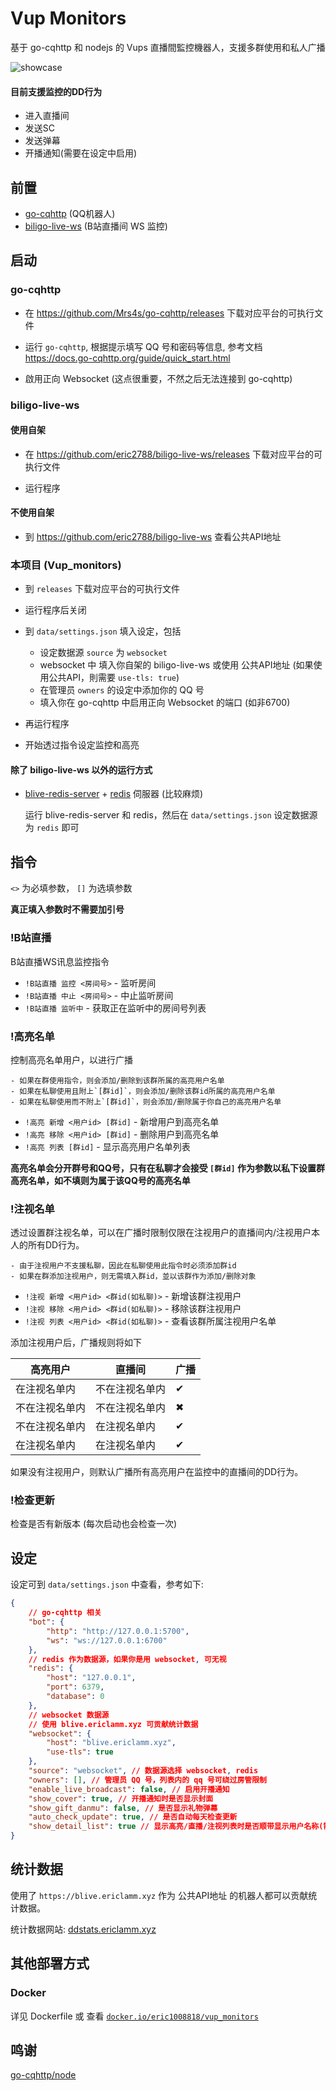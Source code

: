 # Vup Monitors

基于 go-cqhttp 和 nodejs 的 Vups 直播間監控機器人，支援多群使用和私人广播

![showcase](/assets/dd_showcase.png)

#### 目前支援监控的DD行为

- 进入直播间
- 发送SC
- 发送弹幕
- 开播通知(需要在设定中启用)

## 前置

- [go-cqhttp](https://github.com/Mrs4s/go-cqhttp/) (QQ机器人)
- [biligo-live-ws](https://github.com/eric2788/biligo-live-ws) (B站直播间 WS 监控)

## 启动

### go-cqhttp

- 在 https://github.com/Mrs4s/go-cqhttp/releases 下载对应平台的可执行文件

- 运行 `go-cqhttp`, 根据提示填写 QQ 号和密码等信息, 参考文档 https://docs.go-cqhttp.org/guide/quick_start.html

- 啟用正向 Websocket (这点很重要，不然之后无法连接到 go-cqhttp)

### biligo-live-ws

#### 使用自架

- 在 https://github.com/eric2788/biligo-live-ws/releases 下载对应平台的可执行文件

- 运行程序

#### 不使用自架

- 到 https://github.com/eric2788/biligo-live-ws 查看公共API地址


### 本项目 (Vup_monitors)

- 到 `releases` 下载对应平台的可执行文件

- 运行程序后关闭

- 到 `data/settings.json` 填入设定，包括
    - 设定数据源 `source` 为 `websocket`
    - websocket 中 填入你自架的 biligo-live-ws 或使用 公共API地址 (如果使用公共API，則需要 `use-tls: true`)
    - 在管理员 `owners` 的设定中添加你的 QQ 号
    - 填入你在 go-cqhttp 中启用正向 Websocket 的端口 (如非6700)

- 再运行程序

- 开始透过指令设定监控和高亮


#### 除了 biligo-live-ws 以外的运行方式

- [blive-redis-server](https://github.com/eric2788/blive-redis-server) + [redis](https://www.redis.com.cn/redis-installation.html) 伺服器 (比较麻烦)

    运行 blive-redis-server 和 redis，然后在 `data/settings.json` 设定数据源为 `redis` 即可 

## 指令

`<>` 为必填参数， `[]` 为选填参数

**真正填入参数时不需要加引号**

### !B站直播

B站直播WS讯息监控指令

- `!B站直播 监控 <房间号>` - 监听房间
- `!B站直播 中止 <房间号>` - 中止监听房间
- `!B站直播 监听中` - 获取正在监听中的房间号列表

### !高亮名单

控制高亮名单用户，以进行广播

```log
- 如果在群使用指令，则会添加/删除到该群所属的高亮用户名单
- 如果在私聊使用且附上`[群id]`，则会添加/删除该群id所属的高亮用户名单
- 如果在私聊使用而不附上`[群id]`，则会添加/删除属于你自己的高亮用户名单
```

- `!高亮 新增 <用户id> [群id]` - 新增用户到高亮名单
- `!高亮 移除 <用户id> [群id]` - 删除用户到高亮名单
- `!高亮 列表 [群id]` - 显示高亮用户名单列表

**高亮名单会分开群号和QQ号，只有在私聊才会接受 `[群id]` 作为参数以私下设置群高亮名单，如不填则为属于该QQ号的高亮名单**

### !注视名单

透过设置群注视名单，可以在广播时限制仅限在注视用户的直播间内/注视用户本人的所有DD行为。

```log
- 由于注视用户不支援私聊，因此在私聊使用此指令时必须添加群id
- 如果在群添加注视用户，则无需填入群id，並以该群作为添加/删除对象
```

- `!注视 新增 <用户id> <群id(如私聊)>` - 新增该群注视用户
- `!注视 移除 <用户id> <群id(如私聊)>` - 移除该群注视用户
- `!注视 列表 <用户id> <群id(如私聊)>` - 查看该群所属注视用户名单

添加注视用户后，广播规则将如下

| 高亮用户 | 直播间 | 广播 |
| ------- | ----- | ----- |
| 在注视名单内 | 不在注视名单内 | ✔ |
| 不在注视名单内 | 不在注视名单内 | ✖ |
| 不在注视名单内 | 在注视名单内 | ✔ |
| 在注视名单内 | 在注视名单内 | ✔ |

如果没有注视用户，则默认广播所有高亮用户在监控中的直播间的DD行为。

### !检查更新

检查是否有新版本 (每次启动也会检查一次)

## 设定

设定可到 `data/settings.json` 中查看，参考如下:

```json
{
    // go-cqhttp 相关
    "bot": {
        "http": "http://127.0.0.1:5700",
        "ws": "ws://127.0.0.1:6700"
    },
    // redis 作为数据源，如果你是用 websocket, 可无视
    "redis": {
        "host": "127.0.0.1",
        "port": 6379,
        "database": 0
    },
    // websocket 数据源
    // 使用 blive.ericlamm.xyz 可贡献统计数据
    "websocket": {
        "host": "blive.ericlamm.xyz",
        "use-tls": true
    },
    "source": "websocket", // 数据源选择 websocket, redis
    "owners": [], // 管理员 QQ 号，列表内的 qq 号可绕过房管限制
    "enable_live_broadcast": false, // 启用开播通知
    "show_cover": true, // 开播通知时是否显示封面
    "show_gift_danmu": false, // 是否显示礼物弹幕
    "auto_check_update": true, // 是否自动每天检查更新
    "show_detail_list": true // 显示高亮/直播/注视列表时是否顺带显示用户名称(需要更多时间刷取)
}
```

## 统计数据

使用了 ``https://blive.ericlamm.xyz`` 作为 公共API地址 的机器人都可以贡献统计数据。

统计数据网站: [ddstats.ericlamm.xyz](https://ddstats.ericlamm.xyz)

## 其他部署方式

### Docker

详见 Dockerfile 或 查看 [`docker.io/eric1008818/vup_monitors`](https://hub.docker.com/r/eric1008818/vup-monitors)

## 鸣谢

[go-cqhttp/node](https://github.com/go-cqhttp/node)
